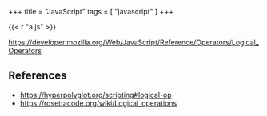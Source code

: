 +++
title = "JavaScript"
tags = [ "javascript" ]
+++

{{< r "a.js" >}}

<https://developer.mozilla.org/Web/JavaScript/Reference/Operators/Logical_Operators>

## References

- <https://hyperpolyglot.org/scripting#logical-op>
- <https://rosettacode.org/wiki/Logical_operations>
